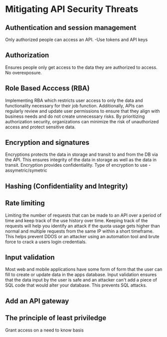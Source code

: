 # Mitigating API Security Threats

## Authentication and session management

Only authorized people can access an API.
-Use tokens and API keys

## Authorization

Ensures people only get access to the data they are authorized to access. No overexposure.

## Role Based Acccess (RBA)

Implementing RBA which restricts user access to only the data and functionality necessary for their job function. Additionally, APIs can regularly review and update user permissions to ensure that they align with business needs and do not create unnecessary risks. By prioritizing authorization security, organizations can minimize the risk of unauthorized access and protect sensitive data.

## Encryption and signatures

Encryptions protects the data in storage and transit to and from the DB via the API. This ensures integrity of the data in storage as well as the data in transit. Encryption provides confidentiality. Type of encryption to use - assymetric/symetric

## Hashing (Confidentiality and Integrity)

## Rate limiting

Limiting the number of requests that can be made to an API over a period of time and keep track of the use history over time. Keeping track of the requests will help you identify an attack if the quota usage gets higher than normal and multiple requests from the same IP within a short timeframe. This helps prevent DDOS or an attacker using an automation tool and brute force to crack a users login credentials.

## Input validation

Most web and mobile applications have some form of form that the user can fill to create or update data in the apps database. Input validation ensures that the data input by the user is safe and an attacker can't add a piece of SQL code that would alter your database. This prevents SQL attacks.

## Add an API gateway

## The principle of least priviledge

Grant access on a need to know basis
